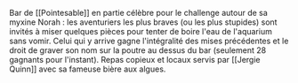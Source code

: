 Bar de [[Pointesable]] en partie célèbre pour le challenge autour de sa myxine Norah : les aventuriers les plus braves (ou les plus stupides) sont invités à miser quelques pièces pour tenter de boire l'eau de l'aquarium sans vomir. Celui qui y arrive gagne l'intégralité des mises précédentes et le droit de graver son nom sur la poutre au dessus du bar (seulement 28 gagnants pour l'instant).
Repas copieux et locaux servis par [[Jergie Quinn]] avec sa fameuse bière aux algues.